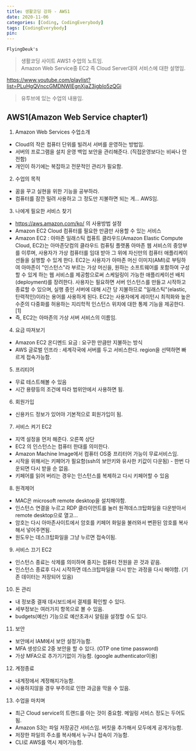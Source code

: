```yaml
---
title: 생활코딩 강좌 - AWS1
date: 2020-11-06
categories: [Coding, CodingEverybody]
tags: [CodingEverybody]
pin:
---
```


`FlyingDeuk's`
> 생활코딩 사이트 AWS1 수업의 노트임. <br>
Amazon Web Service중 EC2 즉 Cloud Server대여 서비스에 대한 설명임.

https://www.youtube.com/playlist?list=PLuHgQVnccGMDNWIEgnXjaZ3jgbIo5zQGi
>유투브에 있는 수업의 내용임.

## AWS1(Amazon Web Service chapter1)

1. Amazon Web Services 수업소개
- Cloud의 작은 컴퓨터 단위를 빌려서 서버를 운영하는 방법임.
- 서버의 프로그램을 설치 운영 백업 보안을 관리해준다. (직접운영보다는 비싸나 안전함)
- 개인이 하기에는 복잡하고 전문적인 관리가 필요함.

2. 수업의 목적
- 꿈을 꾸고 실현을 위한 기능을 공부하라.
- 컴퓨터를 잠깐 밀려 사용하고 그 정도만 지불하면 되는 게... AWS임.

3. 나에게 필요한 서비스 찾기
- https://aws.amazon.com/ko/ 의 사용방법 설정
- Amazon EC2 Cloud 컴퓨터를 필요한 만큼만 사용할 수 있는 서비스
- Amazon EC2 : 아마존 일래스틱 컴퓨트 클라우드(Amazon Elastic Compute Cloud, EC2)는 아마존닷컴의 클라우드 컴퓨팅 플랫폼 아마존 웹 서비스의 중앙부를 이루며, 사용자가 가상 컴퓨터를 임대 받아 그 위에 자신만의 컴퓨터 애플리케이션들을 실행할 수 있게 한다. EC2는 사용자가 아마존 머신 이미지(AMI)로 부팅하여 아마존이 "인스턴스"라 부르는 가상 머신을, 원하는 소프트웨어를 포함하여 구성할 수 있게 하는 웹 서비스를 제공함으로써 스케일링이 가능한 애플리케이션 배치(deployment)를 장려한다. 사용자는 필요하면 서버 인스턴스를 만들고 시작하고 종료할 수 있으며, 실행 중인 서버에 대해 시간 당 지불하므로 "일래스틱"(elastic, 탄력적인)이라는 용어를 사용하게 된다. EC2는 사용자에게 레이턴시 최적화와 높은 수준의 다중화를 허용하는 지리학적 인스턴스 위치에 대한 통제 기능을 제공한다.[1]
- 즉, EC2는 아마존의 가상 서버 서비스의 이름임.

4. 요금 따져보기
- Amazon EC2 온디멘드 요금 : 요구한 만큼만 지불하는 방식
- AWS 글로벌 인프라 : 세계각국에 서버를 두고 서비스한다. region을 선택하면 빠르게 접속가능함.

5. 프리티어
- 무료 테스트해볼 수 있음
- 시간 용량등의 조건에 따라 범위안에서 사용하면 됨.

6. 회원가입
- 신용카드 정보가 있어야 기본적으로 회원가입이 됨.

7. 서비스 켜기 EC2
- 지역 설정을 먼저 해준다. 오른쪽 상단
- EC2 의 인스턴스는 컴퓨터 한대를 의미한다.
- Amazon Machine Image에서 컴퓨터 OS중 프리터어 가능이 무료서비스임.
- 시작을 위해서는 키페어가 필요함(ssh의 보안키와 유사한 키값이 다운됨) - 한번 다운되면 다시 받을 순 없음.
- 키페어를 읽어 버리는 경우는 인스턴스를 복제하고 다시 키페어할 수 있음

8. 원격제어
- MAC은 microsoft remote desktop을 설치해야함.
- 인스턴스 연결을 누르고 RDP 클라이언트를 눌러 원격데스크탑화일을 다운받아서 remote desktop으로 열고...
- 암호는 다시 아마존사이트에서 암호를 키페어 화일을 불러와서 변환된 암호를 복사해서 넣어주면됨.
- 원도우는 데스크탑화일을 그냥 누르면 접속이됨.

9. 서비스 끄기 EC2
- 인스턴스 종료는 삭제를 의미하며 중지는 컴퓨터 전원을 끈 것과 같음.
- 인스턴스 종료후 다시 시작하면 데스크탑파일을 다시 받는 과정을 다시 해야함. (기존 데이터는 저장되어 있음)

10. 돈 관리
- 내 정보중 결재 데시보드에서 결제를 확인할 수 있다.
- 세부정보는 여러가지 항목으로 볼 수 있음.
- budgets(예산) 기능으로 예산초과시 알림을 설정할 수도 있다.

11. 보안
- 보안에서 IAM에서 보안 설정가능함.
- MFA 생성으로 2중 보안을 할 수 있다. (OTP one time password)
- 가상 MFA으로 추가기기없이 가능함. (google authenticator이용)

12. 계정종료
- 내계정에서 계정해지가능함.
- 사용하지않을 경우 부주의로 인한 과금을 막을 수 있음.

13. 수업을 마치며
- 최근 Cloud service의 트랜드를 아는 것이 중요함. 메일링 서비스 정도는 두어도 됨.
- Amazon S3는 파일 저장공간 서비스임. 버킷을 추가해서 모두에게 공개가능함.
- 저장한 파일의 주소를 복사해서 누구나 접속이 가능함.
- CLI로 AWS를 역시 제어가능함.
